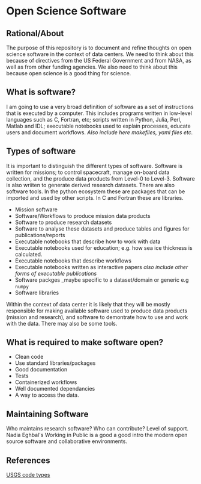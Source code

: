 # Open Science Software

## Rational/About
The purpose of this repository is to document and refine thoughts on open science software in the context of data centers.  We need to think about this because of directives from the US Federal Government and from NASA, as well as from other funding agencies.  We also need to think about this because open science is a good thing for science.

## What is software?
I am going to use a very broad definition of software as a set of instructions that is executed by a computer.  This includes programs written in low-level languages such as C, Fortran, etc; scripts written in Python, Julia, Perl, Matlab and IDL; executable notebooks used to explain processes, educate users and document workflows.  _Also include here makefiles, yaml files etc._

## Types of software
It is important to distinguish the different types of software.  Software is written for missions; to control spacecraft, manage on-board data collection, and the produce data products from Level-0 to Level-3.  Software is also wriiten to generate derived research datasets.  There are also software tools.  In the python ecosystem these are packages that can be imported and used by other scripts.  In C and Fortran these are libraries.  

- Mission software
- Software/Workflows to produce mission data products
- Software to produce research datasets
- Software to analyse these datasets and produce tables and figures for publications/reports
- Executable notebooks that describe how to work with data
- Executable notebooks used for education; e.g. how sea ice thickness is calculated.
- Executable notebooks that describe workflows
- Executable notebooks written as interactive papers _also include other forms of executable publications_
- Software packges _maybe specific to a dataset/domain or generic e.g `numpy`
- Software libraries

Within the context of data center it is likely that they will be mostly responsible for making available software used to produce data products (mission and research), and software to demontrate how to use and work with the data.  There may also be some tools.

## What is required to make software open?
- Clean code
- Use standard libraries/packages
- Good documentation
- Tests
- Containerized workflows
- Well documented dependancies
- A way to access the data.

## Maintaining Software
Who maintains research software?
Who can contribute?
Level of support.
Nadia Eghbal's Working in Public is a good a good intro the modern open source software and collaborative environments.

## References
[USGS code types](https://github.com/emartinez-usgs/best-practices/blob/b44ccae73a3915eb644036ed37f004f8702fe71f/software/types.md)
